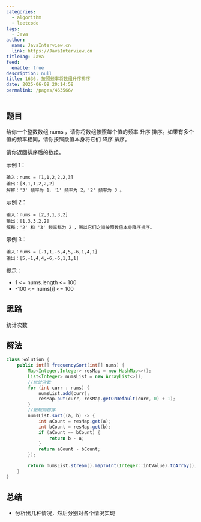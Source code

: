 ```yaml
---
categories: 
  - algorithm
  - leetcode
tags: 
  - Java
author: 
  name: JavaInterview.cn
  link: https://JavaInterview.cn
titleTag: Java
feed: 
  enable: true
description: null
title: 1636. 按照频率将数组升序排序
date: 2025-06-09 20:14:58
permalink: /pages/463566/
---
```


## 题目

给你一个整数数组 nums ，请你将数组按照每个值的频率 升序 排序。如果有多个值的频率相同，请你按照数值本身将它们 降序 排序。

请你返回排序后的数组。



示例 1：

    输入：nums = [1,1,2,2,2,3]
    输出：[3,1,1,2,2,2]
    解释：'3' 频率为 1，'1' 频率为 2，'2' 频率为 3 。
示例 2：

    输入：nums = [2,3,1,3,2]
    输出：[1,3,3,2,2]
    解释：'2' 和 '3' 频率都为 2 ，所以它们之间按照数值本身降序排序。
示例 3：

    输入：nums = [-1,1,-6,4,5,-6,1,4,1]
    输出：[5,-1,4,4,-6,-6,1,1,1]


提示：

* 1 <= nums.length <= 100
* -100 <= nums[i] <= 100

## 思路

统计次数

## 解法
```java
class Solution {
    public int[] frequencySort(int[] nums) {
        Map<Integer,Integer> resMap = new HashMap<>();
        List<Integer> numsList = new ArrayList<>();
        //统计次数
        for (int curr : nums) {
            numsList.add(curr);
            resMap.put(curr, resMap.getOrDefault(curr, 0) + 1);
        }
        //按规则排序
        numsList.sort((a, b) -> {
            int aCount = resMap.get(a);
            int bCount = resMap.get(b);
            if (aCount == bCount) {
                return b - a;
            }
            return aCount - bCount;
        });

        return numsList.stream().mapToInt(Integer::intValue).toArray();
    }
}

```

## 总结

- 分析出几种情况，然后分别对各个情况实现 
